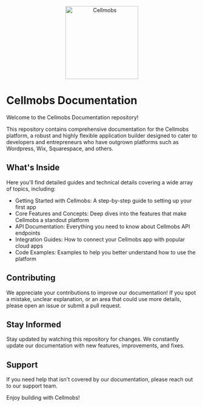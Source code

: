 <p align="center">
  <a href="https://www.cellmobs.com">
    <img src="https://cdn.cellmobs.com/2029399/static/images/android-icon-192x192.png" width="192" alt="Cellmobs">
  </a>
</p>

# Cellmobs Documentation

Welcome to the Cellmobs Documentation repository!

This repository contains comprehensive documentation for the Cellmobs platform, a robust and highly flexible application builder designed to cater to developers and entrepreneurs who have outgrown platforms such as Wordpress, Wix, Squarespace, and others.

## What's Inside

Here you'll find detailed guides and technical details covering a wide array of topics, including:

- Getting Started with Cellmobs: A step-by-step guide to setting up your first app
- Core Features and Concepts: Deep dives into the features that make Cellmobs a standout platform
- API Documentation: Everything you need to know about Cellmobs API endpoints
- Integration Guides: How to connect your Cellmobs app with popular cloud apps
- Code Examples: Examples to help you better understand how to use the platform

## Contributing

We appreciate your contributions to improve our documentation! If you spot a mistake, unclear explanation, or an area that could use more details, please open an issue or submit a pull request.

## Stay Informed

Stay updated by watching this repository for changes. We constantly update our documentation with new features, improvements, and fixes.

## Support

If you need help that isn't covered by our documentation, please reach out to our support team.

Enjoy building with Cellmobs!